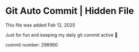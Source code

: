 # Git Auto Commit | Hidden File

This file was added Feb 12, 2025

Just for fun and keeping my daily git commit active 🤪

commit number: 298960
